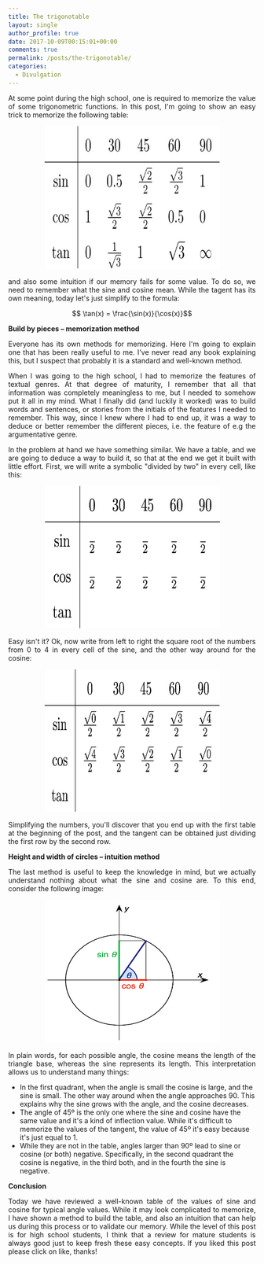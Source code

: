 ```yaml
---
title: The trigonotable
layout: single
author_profile: true
date: 2017-10-09T00:15:01+00:00
comments: true
permalink: /posts/the-trigonotable/
categories:
  - Divulgation
---
```


<p style="text-align: justify;">At some point during the high school, one is required to memorize the value of some trigonometric functions. In this post, I'm going to show an easy trick to memorize the following table:</p>

<div style="text-align: center">
  <img src="/content/trigotable.png" alt="" width="357" height="291" />
</div> <p> </p>

<p style="text-align: justify;">and also some intuition if our memory fails for some value. To do so, we need to remember what the sine and cosine mean. While the tagent has its own meaning, today let's just simplify to the formula:</p>

$$ \tan(x) = \frac{\sin(x)}{\cos(x)}$$

**Build by pieces &#8211; memorization method**

<p style="text-align: justify;">Everyone has its own methods for memorizing. Here I'm going to explain one that has been really useful to me. I've never read any book explaining this, but I suspect that probably it is a standard and well-known method.</p>

<p style="text-align: justify;">When I was going to the high school, I had to memorize the features of textual genres. At that degree of maturity, I remember that all that information was completely meaningless to me, but I needed to somehow put it all in my mind. What I finally did (and luckily it worked) was to build words and sentences, or stories from the initials of the features I needed to remember. This way, since I knew where I had to end up, it was a way to deduce or better remember the different pieces, i.e. the feature of e.g the argumentative genre.</p>

<p style="text-align: justify;">In the problem at hand we have something similar. We have a table, and we are going to deduce a way to build it, so that at the end we get it built with little effort. First, we will write a symbolic "divided by two" in every cell, like this:</p>

<div style="text-align: center">
  <img src="/content/trigotable01.png" alt="" width="357" height="291" />
</div> <p> </p>

<p style="text-align: justify;">Easy isn't it? Ok, now write from left to right the square root of the numbers from 0 to 4 in every cell of the sine, and the other way around for the cosine:</p>

<div style="text-align: center">
  <img src="/content/trigotable02.png" alt="" width="357" height="291" />
</div> <p> </p>

<p style="text-align: justify;">Simplifying the numbers, you'll discover that you end up with the first table at the beginning of the post, and the tangent can be obtained just dividing the first row by the second row.</p>

**Height and width of circles &#8211; intuition method**

<p style="text-align: justify;">The last method is useful to keep the knowledge in mind, but we actually understand nothing about what the sine and cosine are. To this end, consider the following image:</p>

<div style="text-align: center">
  <img src="/content/Sin-cos-defn-I.png" alt="" width="357" height="291" />
</div> <p> </p>

<p style="text-align: justify;">In plain words, for each possible angle, the cosine means the length of the triangle base, whereas the sine represents its length. This interpretation allows us to understand many things:</p>

  * In the first quadrant, when the angle is small the cosine is large, and the sine is small. The other way around when the angle approaches 90. This explains why the sine grows with the angle, and the cosine decreases.
  * The angle of 45º is the only one where the sine and cosine have the same value and it's a kind of inflection value. While it's difficult to memorize the values of the tangent, the value of 45º it's easy because it's just equal to 1.
  * While they are not in the table, angles larger than 90º lead to sine or cosine (or both) negative. Specifically, in the second quadrant the cosine is negative, in the third both, and in the fourth the sine is negative.

**Conclusion**

<p style="text-align: justify;">Today we have reviewed a well-known table of the values of sine and cosine for typical angle values. While it may look complicated to memorize, I have shown a method to build the table, and also an intuition that can help us during this process or to validate our memory. While the level of this post is for high school students, I think that a review for mature students is always good just to keep fresh these easy concepts. If you liked this post please click on like, thanks!</p>
